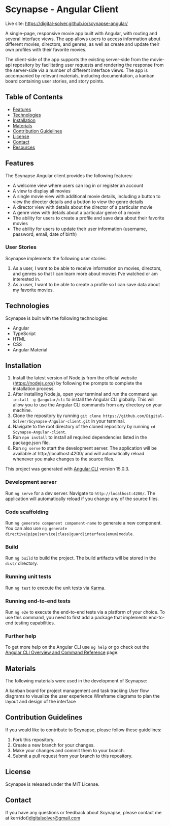 # Scynapse - Angular Client

Live site: https://digital-solver.github.io/scynapse-angular/

A single-page, responsive movie app built with Angular, with routing and several interface views. The app allows users to access information about different movies, directors, and genres, as well as create and update their own profiles with their favorite movies. 

The client-side of the app supports the existing server-side from the movie-api repository by facilitating user requests and rendering the response from the server-side via a number of different interface views. The app is accompanied by relevant materials, including documentation, a kanban board containing user stories, and story points.

## Table of Contents

* [Features](https://github.com/Digital-Solver/Scynapse-Angular-client/edit/main/README.md#Features)
* [Technologies](https://github.com/Digital-Solver/Scynapse-Angular-client/edit/main/README.md#Technologies)
* [Installation](https://github.com/Digital-Solver/Scynapse-Angular-client/edit/main/README.md#Installation)
* [Materials](https://github.com/Digital-Solver/Scynapse-Angular-client/edit/main/README.md#Materials)
* [Contribution Guideilnes](https://github.com/Digital-Solver/Scynapse-Angular-client/edit/main/README.md#Contribution)
* [License](https://github.com/Digital-Solver/Scynapse-Angular-client/edit/main/README.md#License)
* [Contact](https://github.com/Digital-Solver/Scynapse-Angular-client/edit/main/README.md#Contact)
* [Resources](https://github.com/Digital-Solver/Scynapse-Angular-client/edit/main/README.md#Resources)

## Features

The Scynapse Angular client provides the following features:

* A welcome view where users can log in or register an account
* A view to display all movies
* A single movie view with additional movie details, including a button to view the director details and a button to view the genre details
* A director view with details about the director of a particular movie
* A genre view with details about a particular genre of a movie
* The ability for users to create a profile and save data about their favorite movies
* The ability for users to update their user information (username, password, email, date of birth)

### User Stories
Scynapse implements the following user stories:

1. As a user, I want to be able to receive information on movies, directors, and genres so that I can learn more about movies I’ve watched or am interested in.
2. As a user, I want to be able to create a profile so I can save data about my favorite movies.

## Technologies

Scynapse is built with the following technologies:

* Angular
* TypeScript
* HTML
* CSS
* Angular Material

## Installation 

1. Install the latest version of Node.js from the official website (https://nodejs.org/) by following the prompts to complete the installation process.
2. After installing Node.js, open your terminal and run the command `npm install -g @angular/cli` to install the Angular CLI globally. This will allow you to use the Angular CLI commands from any directory on your machine.
3. Clone the repository by running `git clone https://github.com/Digital-Solver/Scynapse-Angular-client.git` in your terminal.
4. Navigate to the root directory of the cloned repository by running `cd Scynapse-Angular-client`.
5. Run `npm install` to install all required dependencies listed in the package.json file.
6. Run `ng serve` to start the development server. The application will be available at http://localhost:4200/ and will automatically reload whenever you make changes to the source files.

This project was generated with [Angular CLI](https://github.com/angular/angular-cli) version 15.0.3.

### Development server

Run `ng serve` for a dev server. Navigate to `http://localhost:4200/`. The application will automatically reload if you change any of the source files.

### Code scaffolding

Run `ng generate component component-name` to generate a new component. You can also use `ng generate directive|pipe|service|class|guard|interface|enum|module`.

### Build

Run `ng build` to build the project. The build artifacts will be stored in the `dist/` directory.

### Running unit tests

Run `ng test` to execute the unit tests via [Karma](https://karma-runner.github.io).

### Running end-to-end tests

Run `ng e2e` to execute the end-to-end tests via a platform of your choice. To use this command, you need to first add a package that implements end-to-end testing capabilities.

### Further help

To get more help on the Angular CLI use `ng help` or go check out the [Angular CLI Overview and Command Reference](https://angular.io/cli) page.

## Materials
The following materials were used in the development of Scynapse:

A kanban board for project management and task tracking
User flow diagrams to visualize the user experience
Wireframe diagrams to plan the layout and design of the interface

## Contribution Guidelines

If you would like to contribute to Scynapse, please follow these guidelines:

1. Fork this repository.
2. Create a new branch for your changes.
3. Make your changes and commit them to your branch.
4. Submit a pull request from your branch to this repository.

## License

Scynapse is released under the MIT License.

## Contact

If you have any questions or feedback about Scynapse, please contact me at kerr(dot)digitalsolver@gmail.com
